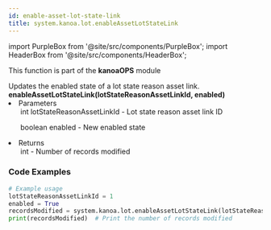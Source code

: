 ```yaml
---
id: enable-asset-lot-state-link
title: system.kanoa.lot.enableAssetLotStateLink
---
```


import PurpleBox from '@site/src/components/PurpleBox';
import HeaderBox from '@site/src/components/HeaderBox';

<PurpleBox>This function is part of the <b>kanoaOPS</b> module</PurpleBox>

<HeaderBox header="Description">
  Updates the enabled state of a lot state reason asset link.
</HeaderBox>

<HeaderBox header="Syntax">
  <b>enableAssetLotStateLink(lotStateReasonAssetLinkId, enabled)</b>
    <li>Parameters <br />
      <ul>int lotStateReasonAssetLinkId - Lot state reason asset link ID</ul>
      <ul>boolean enabled - New enabled state</ul>
    </li>
    <li>Returns <br />
      <ul>int - Number of records modified</ul>
    </li>
</HeaderBox>

### Code Examples

```python
# Example usage
lotStateReasonAssetLinkId = 1
enabled = True
recordsModified = system.kanoa.lot.enableAssetLotStateLink(lotStateReasonAssetLinkId, enabled)
print(recordsModified)  # Print the number of records modified
